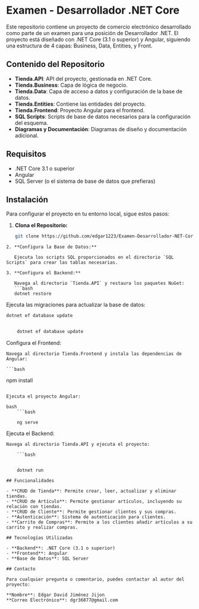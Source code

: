 # Examen - Desarrollador .NET Core

Este repositorio contiene un proyecto de comercio electrónico desarrollado como parte de un examen para una posición de Desarrollador .NET. El proyecto está diseñado con .NET Core (3.1 o superior) y Angular, siguiendo una estructura de 4 capas: Business, Data, Entities, y Front.

## Contenido del Repositorio

- **Tienda.API**: API del proyecto, gestionada en .NET Core.
- **Tienda.Business**: Capa de lógica de negocio.
- **Tienda.Data**: Capa de acceso a datos y configuración de la base de datos.
- **Tienda.Entities**: Contiene las entidades del proyecto.
- **Tienda.Frontend**: Proyecto Angular para el frontend.
- **SQL Scripts**: Scripts de base de datos necesarios para la configuración del esquema.
- **Diagramas y Documentación**: Diagramas de diseño y documentación adicional.

## Requisitos

- .NET Core 3.1 o superior
- Angular
- SQL Server (o el sistema de base de datos que prefieras)

## Instalación

Para configurar el proyecto en tu entorno local, sigue estos pasos:

1. **Clona el Repositorio:**
   ```bash
   git clone https://github.com/edgar1223/Examen-Desarrollador-NET-Core.git
```
2. **Configura la Base de Datos:**
   
   Ejecuta los scripts SQL proporcionados en el directorio `SQL Scripts` para crear las tablas necesarias.

3. **Configura el Backend:**

   Navega al directorio `Tienda.API` y restaura los paquetes NuGet:
   ```bash
   dotnet restore

```
Ejecuta las migraciones para actualizar la base de datos:
```bash
dotnet ef database update


    dotnet ef database update
```

Configura el Frontend:

    Navega al directorio Tienda.Frontend y instala las dependencias de Angular:

    ```bash


npm install
```

Ejecuta el proyecto Angular:

bash
    ```bash

    ng serve
```
Ejecuta el Backend:

    Navega al directorio Tienda.API y ejecuta el proyecto:

        ```bash


        dotnet run
```
## Funcionalidades

- **CRUD de Tienda**: Permite crear, leer, actualizar y eliminar tiendas.
- **CRUD de Artículo**: Permite gestionar artículos, incluyendo su relación con tiendas.
- **CRUD de Cliente**: Permite gestionar clientes y sus compras.
- **Autenticación**: Sistema de autenticación para clientes.
- **Carrito de Compras**: Permite a los clientes añadir artículos a su carrito y realizar compras.

## Tecnologías Utilizadas

- **Backend**: .NET Core (3.1 o superior)
- **Frontend**: Angular
- **Base de Datos**: SQL Server

## Contacto

Para cualquier pregunta o comentario, puedes contactar al autor del proyecto:

**Nombre**: Edgar David Jiménez Jijon  
**Correo Electrónico**: dgr36877@gmail.com
